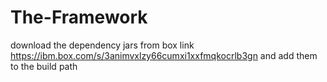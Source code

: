 # The-Framework

download the dependency jars from box link https://ibm.box.com/s/3animvxlzy66cumxi1xxfmqkocrlb3gn and add them to the build path


